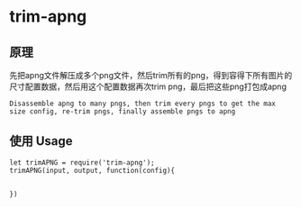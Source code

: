 # trim-apng

## 原理
先把apng文件解压成多个png文件，然后trim所有的png，得到容得下所有图片的尺寸配置数据，然后用这个配置数据再次trim png，最后把这些png打包成apng

`Disassemble apng to many pngs, then trim every pngs to get the max size config, re-trim pngs, finally assemble pngs to apng`

## 使用 Usage

```
let trimAPNG = require('trim-apng');
trimAPNG(input, output, function(config){


})
```

